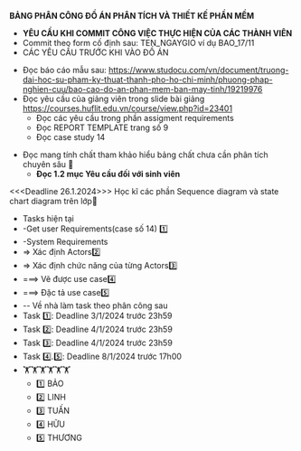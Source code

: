 **BẢNG PHÂN CÔNG ĐỒ ÁN PHÂN TÍCH VÀ THIẾT KẾ PHẦN MỀM**
- **YÊU CẦU KHI COMMIT CÔNG VIỆC THỰC HIỆN CỦA CÁC THÀNH VIÊN**
- Commit theo form cố định sau: TEN_NGAYGIO ví dụ BAO_17/11
- CÁC YÊU CẦU TRƯỚC KHI VÀO ĐỒ ÁN
* Đọc báo cáo mẫu sau: https://www.studocu.com/vn/document/truong-dai-hoc-su-pham-ky-thuat-thanh-pho-ho-chi-minh/phuong-phap-nghien-cuu/bao-cao-do-an-phan-mem-ban-may-tinh/19219976
* Đọc yêu cầu của giảng viên trong slide bài giảng https://courses.huflit.edu.vn/course/view.php?id=23401
  - Đọc các yêu cầu trong phần assigment requirements 
  - Đọc REPORT TEMPLATE trang số 9
  - Đọc case study 14
- Đọc mang tính chất tham khảo hiểu bảng chất chưa cần phân tích chuyên sâu 🚩
  - **Đọc 1.2 mục Yêu cầu đối với sinh viên**


<<<Deadline 26.1.2024>>>
Học kĩ các phần Sequence diagram và state chart diagram trên lớp🚩
- Tasks hiện tại
- -Get user Requirements(case số 14) 1️⃣
- -System Requirements
- => Xác định Actors2️⃣
- => Xác định chức năng của từng Actors3️⃣
- ===> Vẽ được use case4️⃣
- ===> Đặc tả use case5️⃣
- -- Về nhà làm task theo phân công sau
- Task 1️⃣: Deadline 3/1/2024 trước 23h59
- Task 2️⃣: Deadline 4/1/2024 trước 23h59
- Task 3️⃣: Deadline 4/1/2024 trước 23h59
- Task 4️⃣.5️⃣: Deadline 8/1/2024 trước 17h00
- 🏋️🏋️🏋️🏋️🏋️🏋️
   - 1️⃣ BẢO 
   - 2️⃣ LINH
   - 3️⃣ TUẤN 
   - 4️⃣ HỮU
   - 5️⃣ THƯƠNG 
